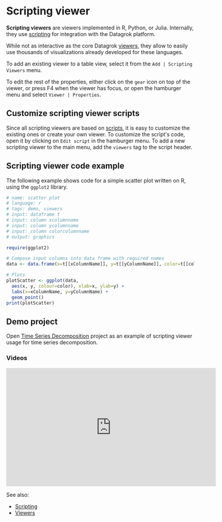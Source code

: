 <!-- TITLE: Scripting viewer -->
<!-- SUBTITLE: -->

# Scripting viewer

**Scripting viewers** are viewers implemented in R, Python, or Julia. Internally, they
use [scripting](../../develop/scripting.md) for integration with the Datagrok platform.

While not as interactive as the core Datagrok [viewers](../viewers.md), they allow to easily use 
thousands of visualizations already developed for these languages.

To add an existing viewer to a table view, select it from the
 `Add | Scripting Viewers` menu.

To edit the rest of the properties, either click on the `gear` icon on top of the viewer,
or press F4 when the viewer has focus, or open the hamburger menu and select `Viewer | Properties`.

## Customize scripting viewer scripts

Since all scripting viewers are based on [scripts](../../develop/scripting.md), it is easy to customize 
the existing ones or create your own viewer. To customize the script's code, open it by clicking
on `Edit script` in the hamburger menu. To add a new scripting viewer to the main menu, add the `viewers` 
tag to the script header.

## Scripting viewer code example

The following example shows code for a simple scatter plot written on R, using the `ggplot2` library.

```r
# name: scatter plot
# language: r
# tags: demo, viewers
# input: dataframe t
# input: column xcolumnname
# input: column ycolumnname
# input: column colorcolumnname
# output: graphics

require(ggplot2)

# Compose input columns into data frame with required names
data <- data.frame(x=t[[xColumnName]], y=t[[yColumnName]], color=t[[colorColumnName]])

# Plots
plotScatter <- ggplot(data, 
  aes(x, y, colour=color), xlab=x, ylab=y) +
  labs(x=xColumnName, y=yColumnName) +
  geom_point()
print(plotScatter)
```

## Demo project

Open [Time Series Decomposition](https://public.datagrok.ai/p/demo.timeseriesdecomposition) project as an example of 
scripting viewer usage for time series decomposition. 

### Videos

<iframe width="560" height="315" src="https://www.youtube.com/embed/jHRpOnhBAz4" frameborder="0" allow="accelerometer; autoplay; encrypted-media; gyroscope; picture-in-picture" allowfullscreen></iframe>


See also: 
  
* [Scripting](../../develop/scripting.md)
* [Viewers](../viewers.md)

